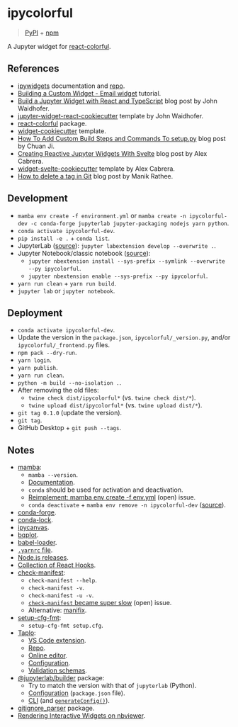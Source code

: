 # ipycolorful

> [PyPI](https://pypi.org/project/ipycolorful/) + [npm](https://www.npmjs.com/package/ipycolorful)

A Jupyter widget for [react-colorful](https://www.npmjs.com/package/react-colorful).

## References

- [ipywidgets](https://ipywidgets.readthedocs.io/en/latest/index.html) documentation and [repo](https://github.com/jupyter-widgets/ipywidgets).
- [Building a Custom Widget - Email widget](https://ipywidgets.readthedocs.io/en/latest/examples/Widget%20Custom.html) tutorial.
- [Build a Jupyter Widget with React and TypeScript](https://blog.jupyter.org/build-a-jupyter-widget-with-react-and-typescript-d83e07340fa3) blog post by John Waidhofer.
- [jupyter-widget-react-cookiecutter](https://github.com/Waidhoferj/jupyter-widget-react-cookiecutter) template by John Waidhofer.
- [react-colorful](https://www.npmjs.com/package/react-colorful) package.
- [widget-cookiecutter](https://github.com/jupyter-widgets/widget-cookiecutter) template.
- [How To Add Custom Build Steps and Commands To setup.py](https://jichu4n.com/posts/how-to-add-custom-build-steps-and-commands-to-setuppy/) blog post by Chuan Ji.
- [Creating Reactive Jupyter Widgets With Svelte](https://cabreraalex.medium.com/creating-reactive-jupyter-widgets-with-svelte-ef2fb580c05) blog post by Alex Cabrera.
- [widget-svelte-cookiecutter](https://github.com/cabreraalex/widget-svelte-cookiecutter) template by Alex Cabrera.
- [How to delete a tag in Git](https://www.manikrathee.com/how-to-delete-a-tag-in-git.html) blog post by Manik Rathee.

## Development

- `mamba env create -f environment.yml` or `mamba create -n ipycolorful-dev -c conda-forge jupyterlab jupyter-packaging nodejs yarn python`.
- `conda activate ipycolorful-dev`.
- `pip install -e .` + `conda list`.
- JupyterLab ([source](https://github.com/jupyter-widgets/widget-ts-cookiecutter)): `jupyter labextension develop --overwrite .`.
- Jupyter Notebook/classic notebook ([source](https://github.com/jupyter-widgets/widget-ts-cookiecutter)):
  - `jupyter nbextension install --sys-prefix --symlink --overwrite --py ipycolorful`.
  - `jupyter nbextension enable --sys-prefix --py ipycolorful`.
- `yarn run clean` + `yarn run build`.
- `jupyter lab` or `jupyter notebook`.

## Deployment

- `conda activate ipycolorful-dev`.
- Update the version in the `package.json`, `ipycolorful/_version.py`, and/or `ipycolorful/_frontend.py` files.
- `npm pack --dry-run`.
- `yarn login`.
- `yarn publish`.
- `yarn run clean`.
- `python -m build --no-isolation .`.
- After removing the old files:
  - `twine check dist/ipycolorful*` (vs. `twine check dist/*`).
  - `twine upload dist/ipycolorful*` (vs. `twine upload dist/*`).
- `git tag 0.1.0` (update the version).
- `git tag`.
- GitHub Desktop + `git push --tags`.

## Notes

- [mamba](https://github.com/mamba-org/mamba):
  - `mamba --version`.
  - [Documentation](https://mamba.readthedocs.io/en/latest/).
  - `conda` should be used for activation and deactivation.
  - [Reimplement: mamba env create -f env.yml](https://github.com/mamba-org/mamba/issues/633) (open) issue.
  - `conda deactivate` + `mamba env remove -n ipycolorful-dev` ([source](https://www.imranabdullah.com/2021-08-21/Conda-and-Mamba-Commands-for-Managing-Virtual-Environments)).
- [conda-forge](https://anaconda.org/conda-forge).
- [conda-lock](https://github.com/conda-incubator/conda-lock).
- [ipycanvas](https://github.com/martinRenou/ipycanvas).
- [bqplot](https://github.com/bqplot/bqplot).
- [babel-loader](https://webpack.js.org/loaders/babel-loader/).
- [`.yarnrc` file](https://classic.yarnpkg.com/en/docs/yarnrc/).
- [Node.js releases](https://nodejs.org/en/about/releases/).
- [Collection of React Hooks](https://nikgraf.github.io/react-hooks/).
- [check-manifest](https://github.com/mgedmin/check-manifest):
  - `check-manifest --help`.
  - `check-manifest -v`.
  - `check-manifest -u -v`.
  - [`check-manifest` became super slow](https://github.com/mgedmin/check-manifest/issues/141) (open) issue.
  - Alternative: [manifix](https://github.com/vidartf/manifix).
- [setup-cfg-fmt](https://github.com/asottile/setup-cfg-fmt):
  - `setup-cfg-fmt setup.cfg`.
- [Taplo](https://taplo.tamasfe.dev/):
  - [VS Code extension](https://marketplace.visualstudio.com/items?itemName=tamasfe.even-better-toml).
  - [Repo](https://github.com/tamasfe/taplo).
  - [Online editor](https://taplo.tamasfe.dev/editor/).
  - [Configuration](https://taplo.tamasfe.dev/configuration/#configuration-file).
  - [Validation schemas](https://taplo.tamasfe.dev/configuration/#schemas).
- [@jupyterlab/builder](https://github.com/jupyterlab/jupyterlab/tree/v3.2.5/builder) package:
  - Try to match the version with that of `jupyterlab` (Python).
  - [Configuration](https://github.com/jupyterlab/jupyterlab/blob/v3.2.5/builder/metadata_schema.json) (`package.json` file).
  - [CLI](https://github.com/jupyterlab/jupyterlab/blob/v3.2.5/builder/src/build-labextension.ts) (and [`generateConfig()`](https://github.com/jupyterlab/jupyterlab/blob/v3.2.5/builder/src/extensionConfig.ts)).
- [gitignore_parser](https://github.com/mherrmann/gitignore_parser) package.
- [Rendering Interactive Widgets on nbviewer](https://ipywidgets.readthedocs.io/en/latest/embedding.html#rendering-interactive-widgets-on-nbviewer).
